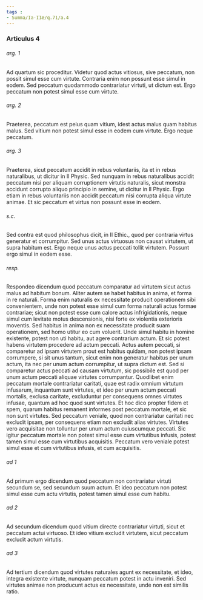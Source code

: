 ```yaml
---
tags : 
- Summa/Ia-IIæ/q.71/a.4
---
```


### Articulus 4

###### arg. 1
Ad quartum sic proceditur. Videtur quod actus vitiosus, sive peccatum, non possit simul esse cum virtute. Contraria enim non possunt esse simul in eodem. Sed peccatum quodammodo contrariatur virtuti, ut dictum est. Ergo peccatum non potest simul esse cum virtute.

###### arg. 2
Praeterea, peccatum est peius quam vitium, idest actus malus quam habitus malus. Sed vitium non potest simul esse in eodem cum virtute. Ergo neque peccatum.

###### arg. 3
Praeterea, sicut peccatum accidit in rebus voluntariis, ita et in rebus naturalibus, ut dicitur in II Physic. Sed nunquam in rebus naturalibus accidit peccatum nisi per aliquam corruptionem virtutis naturalis, sicut monstra accidunt corrupto aliquo principio in semine, ut dicitur in II Physic. Ergo etiam in rebus voluntariis non accidit peccatum nisi corrupta aliqua virtute animae. Et sic peccatum et virtus non possunt esse in eodem.

###### s.c.
Sed contra est quod philosophus dicit, in II Ethic., quod per contraria virtus generatur et corrumpitur. Sed unus actus virtuosus non causat virtutem, ut supra habitum est. Ergo neque unus actus peccati tollit virtutem. Possunt ergo simul in eodem esse.

###### resp.
Respondeo dicendum quod peccatum comparatur ad virtutem sicut actus malus ad habitum bonum. Aliter autem se habet habitus in anima, et forma in re naturali. Forma enim naturalis ex necessitate producit operationem sibi convenientem, unde non potest esse simul cum forma naturali actus formae contrariae; sicut non potest esse cum calore actus infrigidationis, neque simul cum levitate motus descensionis, nisi forte ex violentia exterioris moventis. Sed habitus in anima non ex necessitate producit suam operationem, sed homo utitur eo cum voluerit. Unde simul habitu in homine existente, potest non uti habitu, aut agere contrarium actum. Et sic potest habens virtutem procedere ad actum peccati. Actus autem peccati, si comparetur ad ipsam virtutem prout est habitus quidam, non potest ipsam corrumpere, si sit unus tantum, sicut enim non generatur habitus per unum actum, ita nec per unum actum corrumpitur, ut supra dictum est. Sed si comparetur actus peccati ad causam virtutum, sic possibile est quod per unum actum peccati aliquae virtutes corrumpantur. Quodlibet enim peccatum mortale contrariatur caritati, quae est radix omnium virtutum infusarum, inquantum sunt virtutes, et ideo per unum actum peccati mortalis, exclusa caritate, excluduntur per consequens omnes virtutes infusae, quantum ad hoc quod sunt virtutes. Et hoc dico propter fidem et spem, quarum habitus remanent informes post peccatum mortale, et sic non sunt virtutes. Sed peccatum veniale, quod non contrariatur caritati nec excludit ipsam, per consequens etiam non excludit alias virtutes. Virtutes vero acquisitae non tolluntur per unum actum cuiuscumque peccati. Sic igitur peccatum mortale non potest simul esse cum virtutibus infusis, potest tamen simul esse cum virtutibus acquisitis. Peccatum vero veniale potest simul esse et cum virtutibus infusis, et cum acquisitis.

###### ad 1
Ad primum ergo dicendum quod peccatum non contrariatur virtuti secundum se, sed secundum suum actum. Et ideo peccatum non potest simul esse cum actu virtutis, potest tamen simul esse cum habitu.

###### ad 2
Ad secundum dicendum quod vitium directe contrariatur virtuti, sicut et peccatum actui virtuoso. Et ideo vitium excludit virtutem, sicut peccatum excludit actum virtutis.

###### ad 3
Ad tertium dicendum quod virtutes naturales agunt ex necessitate, et ideo, integra existente virtute, nunquam peccatum potest in actu inveniri. Sed virtutes animae non producunt actus ex necessitate, unde non est similis ratio.

